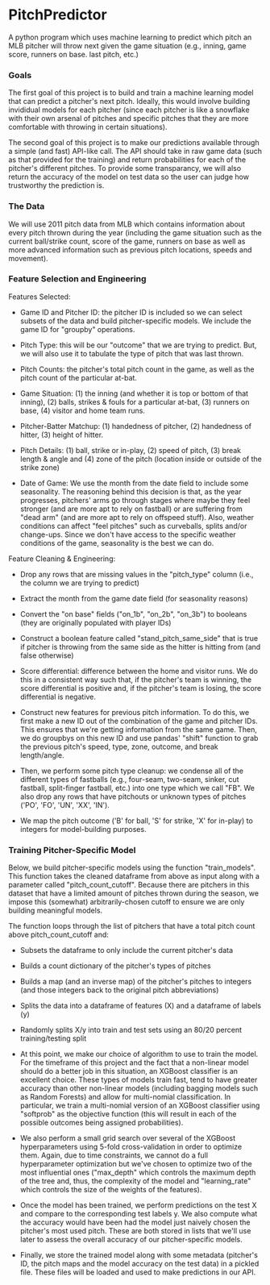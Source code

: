 # PitchPredictor

A python program which uses machine learning to predict which pitch an MLB pitcher will throw next given the game situation (e.g., inning, game score, runners on base. last pitch, etc.)

### Goals

The first goal of this project is to build and train a machine learning model that can predict a pitcher's next pitch. Ideally, this would involve building invididual models for each pitcher (since each pitcher is like a snowflake with their own arsenal of pitches and specific pitches that they are more comfortable with throwing in certain situations).

The second goal of this project is to make our predictions available through a simple (and fast) API-like call. The API should take in raw game data (such as that provided for the training) and return probabilities for each of the pitcher's different pitches. To provide some transparancy, we will also return the accuracy of the model on test data so the user can judge how trustworthy the prediction is.

### The Data

We will use 2011 pitch data from MLB which contains information about every pitch thrown during the year (including the game situation such as the current ball/strike count, score of the game, runners on base as well as more advanced information such as previous pitch locations, speeds and movement).

### Feature Selection and Engineering

Features Selected:

 - Game ID and Pitcher ID: the pitcher ID is included so we can select subsets of the data and build pitcher-specific models. We include the game ID for "groupby" operations.
 
 - Pitch Type: this will be our "outcome" that we are trying to predict. But, we will also use it to tabulate the type of pitch that was last thrown.
 
 - Pitch Counts: the pitcher's total pitch count in the game, as well as the pitch count of the particular at-bat.

 - Game Situation: (1) the inning (and whether it is top or bottom of that inning), (2) balls, strikes & fouls for a particular at-bat, (3) runners on base, (4) visitor and home team runs.

 - Pitcher-Batter Matchup: (1) handedness of pitcher, (2) handedness of hitter, (3) height of hitter.

 - Pitch Details: (1) ball, strike or in-play, (2) speed of pitch, (3) break length & angle and (4) zone of the pitch (location inside or outside of the strike zone)
 
 - Date of Game: We use the month from the date field to include some seasonality. The reasoning behind this decision is that, as the year progresses, pitchers' arms go through stages where maybe they feel stronger (and are more apt to rely on fastball) or are suffering from "dead arm" (and are more apt to rely on offspeed stuff). Also, weather conditions can affect "feel pitches" such as curveballs, splits and/or change-ups. Since we don't have access to the specific weather conditions of the game, seasonality is the best we can do.
 
Feature Cleaning & Engineering:

 - Drop any rows that are missing values in the "pitch_type" column (i.e., the column we are trying to predict)

 - Extract the month from the game date field (for seasonality reasons)

 - Convert the "on base" fields ("on_1b", "on_2b", "on_3b") to booleans (they are originally populated with player IDs)

 - Construct a boolean feature called "stand_pitch_same_side" that is true if pitcher is throwing from the same side as the hitter is hitting from (and false otherwise)

 - Score differential: difference between the home and visitor runs. We do this in a consistent way such that, if the pitcher's team is winning, the score differential is positive and, if the pitcher's team is losing, the score differential is negative.

 - Construct new features for previous pitch information. To do this, we first make a new ID out of the combination of the game and pitcher IDs. This ensures that we're getting information from the same game. Then, we do groupbys on this new ID and use pandas' "shift" function to grab the previous pitch's speed, type, zone, outcome, and break length/angle.

 - Then, we perform some pitch type cleanup: we condense all of the different types of fastballs (e.g., four-seam, two-seam, sinker, cut fastball, split-finger fastball, etc.) into one type which we call "FB". We also drop any rows that have pitchouts or unknown types of pitches ('PO', 'FO', 'UN', 'XX', 'IN').

 - We map the pitch outcome ('B' for ball, 'S' for strike, 'X' for in-play) to integers for model-building purposes.

### Training Pitcher-Specific Model

Below, we build pitcher-specific models using the function "train_models". This function takes the cleaned dataframe from above as input along with a parameter called "pitch_count_cutoff". Because there are pitchers in this dataset that have a limited amount of pitches thrown during the season, we impose this (somewhat) arbitrarily-chosen cutoff to ensure we are only building meaningful models.

The function loops through the list of pitchers that have a total pitch count above pitch_count_cutoff and:

 - Subsets the dataframe to only include the current pitcher's data

 - Builds a count dictionary of the pitcher's types of pitches

 - Builds a map (and an inverse map) of the pitcher's pitches to integers (and those integers back to the original pitch abbreviations)

 - Splits the data into a dataframe of features (X) and a dataframe of labels (y)

 - Randomly splits X/y into train and test sets using an 80/20 percent training/testing split

 - At this point, we make our choice of algorithm to use to train the model. For the timeframe of this project and the fact that a non-linear model should do a better job in this situation, an XGBoost classifier is an excellent choice. These types of models train fast, tend to have greater accuracy than other non-linear models (including bagging models such as Random Forests) and allow for multi-nomial classification. In particular, we train a multi-nomial version of an XGBoost classifier using "softprob" as the objective function (this will result in each of the possible outcomes being assigned probabilities). 
 
 - We also perform a small grid search over several of the XGBoost hyperparameters using 5-fold cross-validation in order to optimize them. Again, due to time constraints, we cannot do a full hyperparameter optimization but we've chosen to optimize two of the most influential ones ("max_depth" which controls the maximum depth of the tree and, thus, the complexity of the model and "learning_rate" which controls the size of the weights of the features).

 - Once the model has been trained, we perform predictions on the test X and compare to the corresponding test labels y. We also compute what the accuracy would have been had the model just naively chosen the pitcher's most used pitch. These are both stored in lists that we'll use later to assess the overall accuracy of our pitcher-specific models.

 - Finally, we store the trained model along with some metadata (pitcher's ID, the pitch maps and the model accuracy on the test data) in a pickled file. These files will be loaded and used to make predictions in our API.
